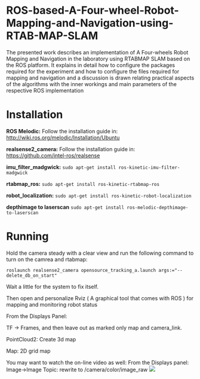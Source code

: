 # ROS-based-A-Four-wheel-Robot-Mapping-and-Navigation-using-RTAB-MAP-SLAM
The presented work describes an implementation of A Four-wheels Robot Mapping and
Navigation in the laboratory using RTABMAP SLAM based on the ROS platform. It
explains in detail how to configure the packages required for the experiment and how to
configure the files required for mapping and navigation and a discussion is drawn relating
practical aspects of the algorithms with the inner workings and main parameters of the
respective ROS implementation

# Installation

**ROS Melodic:**  Follow the installation guide in: http://wiki.ros.org/melodic/Installation/Ubuntu

**realsense2_camera:** Follow the installation guide in: https://github.com/intel-ros/realsense

**imu_filter_madgwick:** ```sudo apt-get install ros-kinetic-imu-filter-madgwick```

**rtabmap_ros:** ```sudo apt-get install ros-kinetic-rtabmap-ros```

**robot_localization:** ```sudo apt-get install ros-kinetic-robot-localization```

**depthimage to laserscan** ```sudo apt-get install ros-melodic-depthimage-to-laserscan```

# Running
Hold the camera steady with a clear view and run the following command to turn on the camrea and rtabmap:

```roslaunch realsense2_camera opensource_tracking_a.launch args:="--delete_db_on_start"```

Wait a little for the system to fix itself.

Then open and personalize Rviz ( A graphical tool that comes with ROS ) for mapping and monitoring robot status

From the Displays Panel:

TF -> Frames, and then leave out as marked only map and camera_link. 

PointCloud2: Create 3d map

Map: 2D grid map

You may want to watch the on-line video as well:
From the Displays panel:
Image->Image Topic: rewrite to /camera/color/image_raw
![](https://github.com/MarkLi1214/ROS-based-A-Four-wheel-Robot-Mapping-and-Navigation-using-RTAB-MAP-SLAM/blob/main/image/resule.png)
